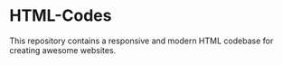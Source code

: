 # HTML-Codes
This repository contains a responsive and modern HTML codebase for creating awesome websites.
